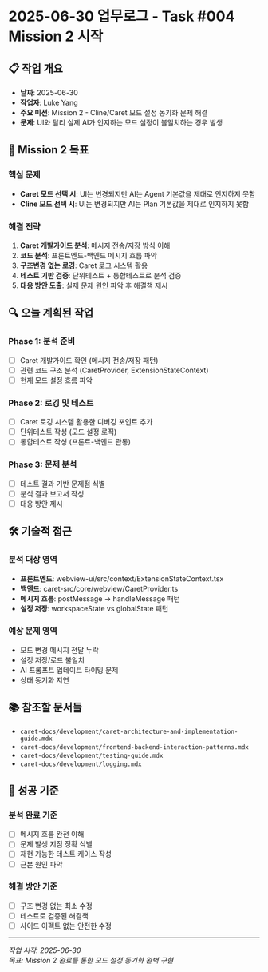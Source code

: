# 2025-06-30 업무로그 - Task #004 Mission 2 시작

## 📋 **작업 개요**
- **날짜**: 2025-06-30  
- **작업자**: Luke Yang
- **주요 미션**: Mission 2 - Cline/Caret 모드 설정 동기화 문제 해결
- **문제**: UI와 달리 실제 AI가 인지하는 모드 설정이 불일치하는 경우 발생

## 🎯 **Mission 2 목표**

### **핵심 문제**
- **Caret 모드 선택 시**: UI는 변경되지만 AI는 Agent 기본값을 제대로 인지하지 못함
- **Cline 모드 선택 시**: UI는 변경되지만 AI는 Plan 기본값을 제대로 인지하지 못함

### **해결 전략**
1. **Caret 개발가이드 분석**: 메시지 전송/저장 방식 이해
2. **코드 분석**: 프론트엔드-백엔드 메시지 흐름 파악
3. **구조변경 없는 로깅**: Caret 로그 시스템 활용
4. **테스트 기반 검증**: 단위테스트 + 통합테스트로 분석 검증
5. **대응 방안 도출**: 실제 문제 원인 파악 후 해결책 제시

## 🔍 **오늘 계획된 작업**

### **Phase 1: 분석 준비**
- [ ] Caret 개발가이드 확인 (메시지 전송/저장 패턴)
- [ ] 관련 코드 구조 분석 (CaretProvider, ExtensionStateContext)
- [ ] 현재 모드 설정 흐름 파악

### **Phase 2: 로깅 및 테스트**
- [ ] Caret 로깅 시스템 활용한 디버깅 포인트 추가
- [ ] 단위테스트 작성 (모드 설정 로직)
- [ ] 통합테스트 작성 (프론트-백엔드 관통)

### **Phase 3: 문제 분석**
- [ ] 테스트 결과 기반 문제점 식별
- [ ] 분석 결과 보고서 작성
- [ ] 대응 방안 제시

## 🛠️ **기술적 접근**

### **분석 대상 영역**
- **프론트엔드**: webview-ui/src/context/ExtensionStateContext.tsx
- **백엔드**: caret-src/core/webview/CaretProvider.ts
- **메시지 흐름**: postMessage → handleMessage 패턴
- **설정 저장**: workspaceState vs globalState 패턴

### **예상 문제 영역**
- 모드 변경 메시지 전달 누락
- 설정 저장/로드 불일치
- AI 프롬프트 업데이트 타이밍 문제
- 상태 동기화 지연

## 📚 **참조할 문서들**
- `caret-docs/development/caret-architecture-and-implementation-guide.mdx`
- `caret-docs/development/frontend-backend-interaction-patterns.mdx`
- `caret-docs/development/testing-guide.mdx`
- `caret-docs/development/logging.mdx`

## 🎯 **성공 기준**

### **분석 완료 기준**
- [ ] 메시지 흐름 완전 이해
- [ ] 문제 발생 지점 정확 식별
- [ ] 재현 가능한 테스트 케이스 작성
- [ ] 근본 원인 파악

### **해결 방안 기준**
- [ ] 구조 변경 없는 최소 수정
- [ ] 테스트로 검증된 해결책
- [ ] 사이드 이펙트 없는 안전한 수정

---

*작업 시작: 2025-06-30*  
*목표: Mission 2 완료를 통한 모드 설정 동기화 완벽 구현* 